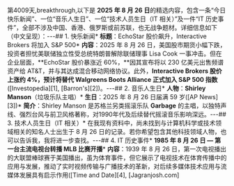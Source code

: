 第4009天,breakthrough,以下是 **2025 年 8 月 26 日**的精选内容，包含一条“今日快乐新闻”、一位“音乐人生日”、一位“技术人员生日（IT 相关）”及一件“IT 历史事件”，全部不涉及中国、香港、俄罗斯或前苏联，也无战争题材。详细信息如下（中文呈现）：---## 1. 快乐新闻* **标题**：EchoStar 股价飙升，Interactive Brokers 将加入 S\&P 500* **内容**：2025 年 8 月 26 日，美国股市期货小幅下跌，投资者担忧美联储独立性受总统特朗普解除联储理事 Lisa Cook 一事冲击。但在企业层面，\*\*EchoStar 股价暴涨近 60%，\*\*因其宣布将以 230 亿美元出售频谱资产给 AT\&T，并与其达成混合移动网络协议。此外，**Interactive Brokers 股价上涨约 4%，预计将替代 Walgreens Boots Alliance 正式加入 S\&P 500 指数**([Investopedia][1], [Barron's][2])。---## 2. 音乐人生日* **人物**：**Shirley Manson**（垃圾乐队主唱）* **生日**：2025 年 8 月 26 日届满 59 岁([AP News][3])* **简介**：Shirley Manson 是苏格兰另类摇滚乐队 **Garbage** 的主唱，以独特声线、强烈台风与前卫风格著称，对1990年代及后续替代摇滚音乐影响深远。---## 3. 技术人员生日（IT 相关）* 在我现有资料中，尚未找到与计算机科学或技术领域相关的知名人士出生于 8 月 26 日的记录。若你希望包含其他科技领域人物，也可以告诉我，我将进一步查找。---## 4. IT 历史事件* **1985 年 8 月 26 日 — 第一台主流电视台转播 MLB 比赛开播*** **内容**：1939 年 8 月 26 日，第一次电视播出的大联盟棒球赛于美国播出，虽为体育事件，但它展示了电视技术在体育传播中的应用与发展，推动了实时视频传输与广播技术的革新，对后续多媒体技术应用与流媒体发展具有启示作用([Time and Date][4], [Jagranjosh.com]